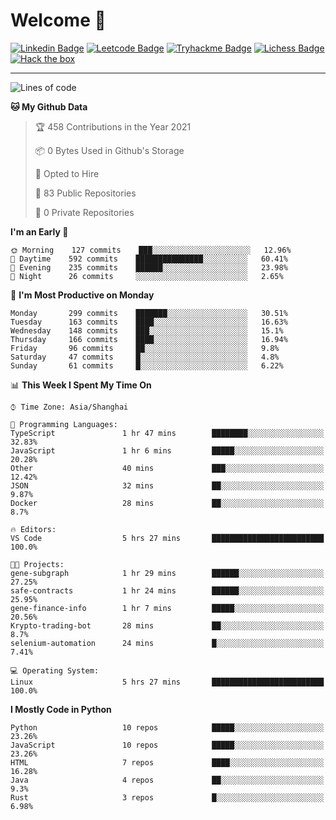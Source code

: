# Welcome 👋

[![Linkedin Badge](https://img.shields.io/badge/-PedroTorres-blue?style=flat-square&logo=Linkedin&logoColor=white&link=https://www.linkedin.com/in/PedroTorres/)](https://www.linkedin.com/in/pedro-torres-cruz/)
[![Leetcode Badge](https://img.shields.io/badge/profile-leetcode-green)](https://leetcode.com/corfucinas/)
[![Tryhackme Badge](https://img.shields.io/badge/profile-tryhackme-blue)](https://tryhackme.com/p/Corfucinas/)
[![Lichess Badge](https://img.shields.io/badge/challenge_me-lichess-yellow)](https://lichess.org/@/Corfucinas)
[![Hack the box](https://img.shields.io/badge/hack_the_box-profile-red)](https://www.hackthebox.eu/profile/375826)

---

<!--START_SECTION:waka-->
![Lines of code](https://img.shields.io/badge/From%20Hello%20World%20I%27ve%20Written-1.5%20million%20lines%20of%20code-blue)

**🐱 My Github Data** 

> 🏆 458 Contributions in the Year 2021
 > 
> 📦 0 Bytes Used in Github's Storage 
 > 
> 💼 Opted to Hire
 > 
> 📜 83 Public Repositories 
 > 
> 🔑 0 Private Repositories  
 > 
**I'm an Early 🐤** 

```text
🌞 Morning    127 commits    ███░░░░░░░░░░░░░░░░░░░░░░   12.96% 
🌆 Daytime    592 commits    ███████████████░░░░░░░░░░   60.41% 
🌃 Evening    235 commits    ██████░░░░░░░░░░░░░░░░░░░   23.98% 
🌙 Night      26 commits     ░░░░░░░░░░░░░░░░░░░░░░░░░   2.65%

```
📅 **I'm Most Productive on Monday** 

```text
Monday       299 commits    ███████░░░░░░░░░░░░░░░░░░   30.51% 
Tuesday      163 commits    ████░░░░░░░░░░░░░░░░░░░░░   16.63% 
Wednesday    148 commits    ███░░░░░░░░░░░░░░░░░░░░░░   15.1% 
Thursday     166 commits    ████░░░░░░░░░░░░░░░░░░░░░   16.94% 
Friday       96 commits     ██░░░░░░░░░░░░░░░░░░░░░░░   9.8% 
Saturday     47 commits     █░░░░░░░░░░░░░░░░░░░░░░░░   4.8% 
Sunday       61 commits     █░░░░░░░░░░░░░░░░░░░░░░░░   6.22%

```


📊 **This Week I Spent My Time On** 

```text
⌚︎ Time Zone: Asia/Shanghai

💬 Programming Languages: 
TypeScript               1 hr 47 mins        ████████░░░░░░░░░░░░░░░░░   32.83% 
JavaScript               1 hr 6 mins         █████░░░░░░░░░░░░░░░░░░░░   20.28% 
Other                    40 mins             ███░░░░░░░░░░░░░░░░░░░░░░   12.42% 
JSON                     32 mins             ██░░░░░░░░░░░░░░░░░░░░░░░   9.87% 
Docker                   28 mins             ██░░░░░░░░░░░░░░░░░░░░░░░   8.7%

🔥 Editors: 
VS Code                  5 hrs 27 mins       █████████████████████████   100.0%

🐱‍💻 Projects: 
gene-subgraph            1 hr 29 mins        ██████░░░░░░░░░░░░░░░░░░░   27.25% 
safe-contracts           1 hr 24 mins        ██████░░░░░░░░░░░░░░░░░░░   25.95% 
gene-finance-info        1 hr 7 mins         █████░░░░░░░░░░░░░░░░░░░░   20.56% 
Krypto-trading-bot       28 mins             ██░░░░░░░░░░░░░░░░░░░░░░░   8.7% 
selenium-automation      24 mins             █░░░░░░░░░░░░░░░░░░░░░░░░   7.41%

💻 Operating System: 
Linux                    5 hrs 27 mins       █████████████████████████   100.0%

```

**I Mostly Code in Python** 

```text
Python                   10 repos            █████░░░░░░░░░░░░░░░░░░░░   23.26% 
JavaScript               10 repos            █████░░░░░░░░░░░░░░░░░░░░   23.26% 
HTML                     7 repos             ████░░░░░░░░░░░░░░░░░░░░░   16.28% 
Java                     4 repos             ██░░░░░░░░░░░░░░░░░░░░░░░   9.3% 
Rust                     3 repos             █░░░░░░░░░░░░░░░░░░░░░░░░   6.98%

```



<!--END_SECTION:waka-->
